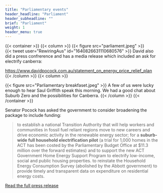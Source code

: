 ```yaml
---
title: "Parliamentary events"
header_headline: "Parliament"
header_subheadline: ""
brief: "Parliament"
weight: 1 
header_menu: true
---  
```



 {{< container >}}
{{< column >}}
{{< figure src="parliament.jpeg"   >}}  
 {{< tweet user="RewiringAus" id="1640826631110680576" >}}
 David also did a press confrerence and has a media release which included an ask for electrify canberra:

https://www.davidpocock.com.au/statement_on_energy_price_relief_plan
{{< /column >}}
{{< column >}}


{{< figure src="Parliamentary breakfaset.jpeg"   >}}
A few of us were lucky enough to hear Saul Griffith speak this morning. We had a good chat about Suburb Zero and the possibilities for Canberra.
{{< /column >}}
{{< /container >}}
  
 Senator Pocock has asked the government to consider broadening the package to include funding:

>to establish a national Transition Authority that will help workers and communities in fossil fuel reliant regions move to new careers and drive economic activity in the renewable energy sector;
for a **suburb-wide full household electrification pilot** (a trial for 1,000 homes in the ACT has been costed by the Parliamentary Budget Office at $11.3 million over the forward estimates) and to support the new ACT Government Home Energy Support Program to electrify low-income, social and public housing properties.
to reinstate the Household Energy Consumption Survey (abolished by the Abbott government) to provide timely and transparent data on expenditure on residential energy costs.

[Read the full press release](https://www.davidpocock.com.au/statement_on_energy_price_relief_plan)

